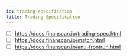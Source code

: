 ```yaml
---
id: trading-specification
title: Trading Specification
---
```


- [ ] https://docs.finanscan.io/trading-spec.html
- [ ] https://docs.finanscan.io/match.html
- [ ] https://docs.finanscan.io/anti-frontrun.html
